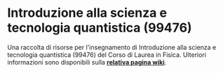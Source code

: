 # Introduzione alla scienza e tecnologia quantistica (99476)

Una raccolta di risorse per l'insegnamento di Introduzione alla scienza e tecnologia quantistica (99476) del Corso di
Laurea in Fisica. Ulteriori informazioni sono disponibili sulla
[**relativa pagina wiki**](https://csunibo.github.io/wiki/raccolte-di-risorse/index.html).
